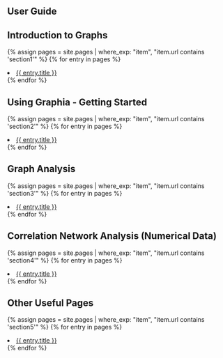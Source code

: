 ## User Guide

## Introduction to Graphs
{% assign pages = site.pages | where_exp: "item", "item.url contains 'section1'" %}
{% for entry in pages %}
  <li>
    <a href="{{ entry.url }}">{{ entry.title }}</a>
  </li>
{% endfor %}

## Using Graphia - Getting Started
{% assign pages = site.pages | where_exp: "item", "item.url contains 'section2'" %}
{% for entry in pages %}
  <li>
    <a href="{{ entry.url }}">{{ entry.title }}</a>
  </li>
{% endfor %}

## Graph Analysis
{% assign pages = site.pages | where_exp: "item", "item.url contains 'section3'" %}
{% for entry in pages %}
  <li>
    <a href="{{ entry.url }}">{{ entry.title }}</a>
  </li>
{% endfor %}

## Correlation Network Analysis (Numerical Data)
{% assign pages = site.pages | where_exp: "item", "item.url contains 'section4'" %}
{% for entry in pages %}
  <li>
    <a href="{{ entry.url }}">{{ entry.title }}</a>
  </li>
{% endfor %}

## Other Useful Pages
{% assign pages = site.pages | where_exp: "item", "item.url contains 'section5'" %}
{% for entry in pages %}
  <li>
    <a href="{{ entry.url }}">{{ entry.title }}</a>
  </li>
{% endfor %}
